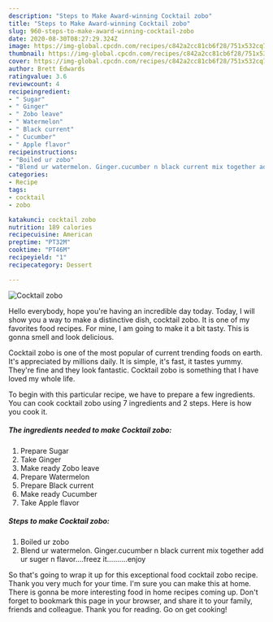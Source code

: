 ```yaml
---
description: "Steps to Make Award-winning Cocktail zobo"
title: "Steps to Make Award-winning Cocktail zobo"
slug: 960-steps-to-make-award-winning-cocktail-zobo
date: 2020-08-30T08:27:29.324Z
image: https://img-global.cpcdn.com/recipes/c842a2cc81cb6f28/751x532cq70/cocktail-zobo-recipe-main-photo.jpg
thumbnail: https://img-global.cpcdn.com/recipes/c842a2cc81cb6f28/751x532cq70/cocktail-zobo-recipe-main-photo.jpg
cover: https://img-global.cpcdn.com/recipes/c842a2cc81cb6f28/751x532cq70/cocktail-zobo-recipe-main-photo.jpg
author: Brett Edwards
ratingvalue: 3.6
reviewcount: 4
recipeingredient:
- " Sugar"
- " Ginger"
- " Zobo leave"
- " Watermelon"
- " Black current"
- " Cucumber"
- " Apple flavor"
recipeinstructions:
- "Boiled ur zobo"
- "Blend ur watermelon. Ginger.cucumber n black current mix together add ur suger n flavor....freez it..........enjoy"
categories:
- Recipe
tags:
- cocktail
- zobo

katakunci: cocktail zobo 
nutrition: 189 calories
recipecuisine: American
preptime: "PT32M"
cooktime: "PT46M"
recipeyield: "1"
recipecategory: Dessert

---
```



![Cocktail zobo](https://img-global.cpcdn.com/recipes/c842a2cc81cb6f28/751x532cq70/cocktail-zobo-recipe-main-photo.jpg)

Hello everybody, hope you're having an incredible day today. Today, I will show you a way to make a distinctive dish, cocktail zobo. It is one of my favorites food recipes. For mine, I am going to make it a bit tasty. This is gonna smell and look delicious.

Cocktail zobo is one of the most popular of current trending foods on earth. It's appreciated by millions daily. It is simple, it's fast, it tastes yummy. They're fine and they look fantastic. Cocktail zobo is something that I have loved my whole life.




To begin with this particular recipe, we have to prepare a few ingredients. You can cook cocktail zobo using 7 ingredients and 2 steps. Here is how you cook it.

<!--inarticleads1-->

##### The ingredients needed to make Cocktail zobo:

1. Prepare  Sugar
1. Take  Ginger
1. Make ready  Zobo leave
1. Prepare  Watermelon
1. Prepare  Black current
1. Make ready  Cucumber
1. Take  Apple flavor




<!--inarticleads2-->

##### Steps to make Cocktail zobo:

1. Boiled ur zobo
1. Blend ur watermelon. Ginger.cucumber n black current mix together add ur suger n flavor....freez it..........enjoy




So that's going to wrap it up for this exceptional food cocktail zobo recipe. Thank you very much for your time. I'm sure you can make this at home. There is gonna be more interesting food in home recipes coming up. Don't forget to bookmark this page in your browser, and share it to your family, friends and colleague. Thank you for reading. Go on get cooking!
